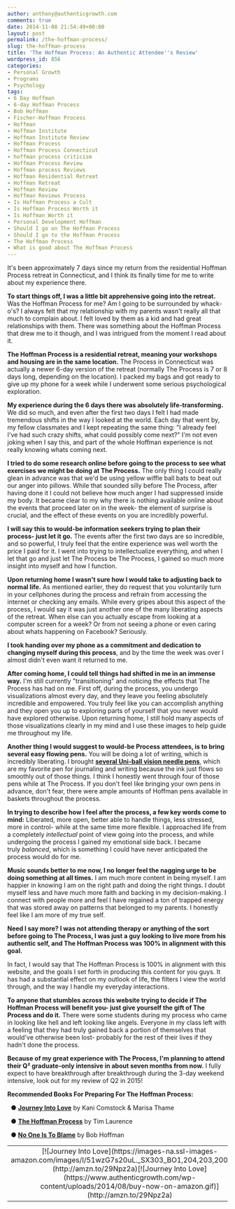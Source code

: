 ```yaml
---
author: anthony@authenticgrowth.com
comments: true
date: 2014-11-08 21:54:49+00:00
layout: post
permalink: /the-hoffman-process/
slug: the-hoffman-process
title: 'The Hoffman Process: An Authentic Attendee''s Review'
wordpress_id: 856
categories:
- Personal Growth
- Programs
- Psychology
tags:
- 6 Day Hoffman
- 6-day Hoffman Process
- Bob Hoffman
- Fischer-Hoffman Process
- Hoffman
- Hoffman Institute
- Hoffman Institute Review
- Hoffman Process
- Hoffman Process Connecticut
- hoffman process criticism
- Hoffman Process Review
- Hoffman process Reviews
- Hoffman Residential Retreat
- Hoffman Retreat
- Hoffman Review
- Hoffman Reviews Process
- Is Hoffman Process a Cult
- Is Hoffman Process Worth it
- Is Hoffman Worth it
- Personal Development Hoffman
- Should I go on The Hoffman Process
- Should I go to the Hoffman Process
- The Hoffman Process
- What is good about The Hoffman Process
---
```


It's been approximately 7 days since my return from the residential Hoffman Process retreat in Connecticut, and I think its finally time for me to write about my experience there.

**To start things off, I was a little bit apprehensive going into the retreat.** Was the Hoffman Process for me? Am I going to be surrounded by whack-o's? I always felt that my relationship with my parents wasn't really all that much to complain about. I felt loved by them as a kid and had great relationships with them. There was something about the Hoffman Process that drew me to it though, and I was intrigued from the moment I read about it.

**The Hoffman Process is a residential retreat, meaning your workshops and housing are in the same location.** The Process in Connecticut was actually a newer 6-day version of the retreat (normally The Process is 7 or 8 days long, depending on the location). I packed my bags and got ready to give up my phone for a week while I underwent some serious psychological exploration.

**My experience during the 6 days there was absolutely life-transforming.** We did so much, and even after the first two days I felt I had made tremendous shifts in the way I looked at the world. Each day that went by, my fellow classmates and I kept repeating the same thing: "I already feel I've had such crazy shifts, what could possibly come next?" I'm not even joking when I say this, and part of the whole Hoffman experience is not really knowing whats coming next.

**I tried to do some research online before going to the process to see what exercises we might be doing at The Process.** The only thing I could really glean in advance was that we'd be using yellow wiffle ball bats to beat out our anger into pillows. While that sounded silly before The Process, after having done it I could not believe how much anger I had suppressed inside my body. It became clear to my why there is nothing available online about the events that proceed later on in the week- the element of surprise is crucial, and the effect of these events on you are incredibly powerful.



**I will say this to would-be information seekers trying to plan their process- just let it go.** The events after the first two days are so incredible, and so powerful, I truly feel that the entire experience was well worth the price I paid for it. I went into trying to intellectualize everything, and when I let that go and just let The Process be The Process, I gained so much more insight into myself and how I function.

**Upon returning home I wasn't sure how I would take to adjusting back to normal life.** As mentioned earlier, they do request that you voluntarily turn in your cellphones during the process and refrain from accessing the internet or checking any emails. While every gripes about this aspect of the process, I would say it was just another one of the many liberating aspects of the retreat. When else can you actually escape from looking at a computer screen for a week? Or from not seeing a phone or even caring about whats happening on Facebook? Seriously.

**I took handing over my phone as a commitment and dedication to changing myself during this process**, and by the time the week was over I almost didn't even want it returned to me.

**After coming home, I could tell things had shifted in me in an immense way.** I'm still currently "transitioning" and noticing the effects that The Process has had on me. First off, during the process, you undergo visualizations almost every day, and they leave you feeling absolutely incredible and empowered. You truly feel like you can accomplish anything and they open you up to exploring parts of yourself that you never would have explored otherwise. Upon returning home, I still hold many aspects of those visualizations clearly in my mind and I use these images to help guide me throughout my life.



**Another thing I would suggest to would-be Process attendees, is to bring several easy flowing pens.** You will be doing a lot of writing, which is incredibly liberating. I brought **[several Uni-ball vision needle pens](http://www.amazon.com/gp/product/B000ZPIROG/ref=as_li_qf_sp_asin_il_tl?ie=UTF8&camp=1789&creative=9325&creativeASIN=B000ZPIROG&linkCode=as2&tag=escapicom-20&linkId=XIF6RUVUKLXLZ47N)**, which are my favorite pen for journaling and writing because the ink just flows so smoothly out of those things. I think I honestly went through four of those pens while at The Process. If you don't feel like bringing your own pens in advance, don't fear, there were ample amounts of Hoffman pens available in baskets throughout the process.

**In trying to describe how I feel after the process, a few key words come to mind:** Liberated, more open, better able to handle things, less stressed, more in control- while at the same time more flexible. I approached life from a completely _intellectual_ point of view going into the process, and while undergoing the process I gained my emotional side back. I became truly _balanced_, which is something I could have never anticipated the process would do for me.

**Music sounds better to me now, I no longer feel the nagging urge to be doing something at all times.** I am much more content in being myself. I am happier in knowing I am on the right path and doing the right things. I doubt myself less and have much more faith and backing in my decision-making. I connect with people more and feel I have regained a ton of trapped energy that was stored away on patterns that belonged to my parents. I honestly feel like I am more of my true self.

**Need I say more? I was not attending therapy or anything of the sort before going to The Process, I was just a guy looking to live more from his authentic self, and The Hoffman Process was 100% in alignment with this goal.**

In fact, I would say that The Hoffman Process is 100% in alignment with this website, and the goals I set forth in producing this content for you guys. It has had a substantial effect on my outlook of life, the filters I view the world through, and the way I handle my everyday interactions.

**To anyone that stumbles across this website trying to decide if The Hoffman Process will benefit you- just give yourself the gift of The Process and do it.** There were some students during my process who came in looking like hell and left looking like angels. Everyone in my class left with a feeling that they had truly gained back a portion of themselves that would've otherwise been lost- probably for the rest of their lives if they hadn't done the process.

**Because of my great experience with The Process, I'm planning to attend their Q² graduate-only intensive in about seven months from now.** I fully expect to have breakthrough after breakthrough during the 3-day weekend intensive, look out for my review of Q2 in 2015!

**Recommended Books For Preparing For The Hoffman Process:**

  ● **[Journey Into Love](http://amzn.to/29Npz2a)** by Kani Comstock & Marisa Thame

  ● **[The Hoffman Process](http://amzn.to/29I0hkv)** by Tim Laurence

  ● **[No One Is To Blame](http://amzn.to/29EUalw)** by Bob Hoffman
<table >
<tbody >
<tr align="center" >

<td >[![Journey Into Love](https://images-na.ssl-images-amazon.com/images/I/51wzG7s20uL._SX303_BO1,204,203,200_.jpg)](http://amzn.to/29Npz2a)[![Journey Into Love](https://www.authenticgrowth.com/wp-content/uploads/2014/08/buy-now-on-amazon.gif)](http://amzn.to/29Npz2a)
</td>

<td >[![Hoffman Process](https://images-na.ssl-images-amazon.com/images/I/51NQJYP1FWL._SX314_BO1,204,203,200_.jpg)](http://amzn.to/29I0hkv)[![Hoffman Process](https://www.authenticgrowth.com/wp-content/uploads/2014/08/buy-now-on-amazon.gif)](http://amzn.to/29I0hkv)
</td>

<td >[![No One Is To Blame - Bob Hoffman](https://images-na.ssl-images-amazon.com/images/I/41uOmXuimoL._SX335_BO1,204,203,200_.jpg)](http://amzn.to/29EUalw)[![No One Is To Blame - Bob Hoffman](https://www.authenticgrowth.com/wp-content/uploads/2014/08/buy-now-on-amazon.gif)](http://amzn.to/29EUalw)
</td>
</tr>
</tbody>
</table>
